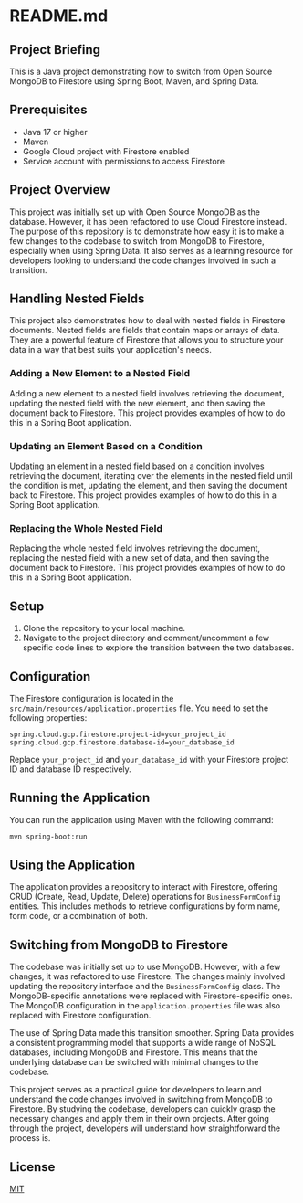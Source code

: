 # README.md

## Project Briefing

This is a Java project demonstrating how to switch from Open Source MongoDB to Firestore using Spring Boot, Maven, and Spring Data.

## Prerequisites

- Java 17 or higher
- Maven
- Google Cloud project with Firestore enabled
- Service account with permissions to access Firestore

## Project Overview

This project was initially set up with Open Source MongoDB as the database. However, it has been refactored to use Cloud Firestore instead. The purpose of this repository is to demonstrate how easy it is to make a few changes to the codebase to switch from MongoDB to Firestore, especially when using Spring Data. It also serves as a learning resource for developers looking to understand the code changes involved in such a transition.

## Handling Nested Fields

This project also demonstrates how to deal with nested fields in Firestore documents. Nested fields are fields that contain maps or arrays of data. They are a powerful feature of Firestore that allows you to structure your data in a way that best suits your application's needs.

### Adding a New Element to a Nested Field

Adding a new element to a nested field involves retrieving the document, updating the nested field with the new element, and then saving the document back to Firestore. This project provides examples of how to do this in a Spring Boot application.

### Updating an Element Based on a Condition

Updating an element in a nested field based on a condition involves retrieving the document, iterating over the elements in the nested field until the condition is met, updating the element, and then saving the document back to Firestore. This project provides examples of how to do this in a Spring Boot application.

### Replacing the Whole Nested Field

Replacing the whole nested field involves retrieving the document, replacing the nested field with a new set of data, and then saving the document back to Firestore. This project provides examples of how to do this in a Spring Boot application.

## Setup

1. Clone the repository to your local machine.
2. Navigate to the project directory and comment/uncomment a few specific code lines to explore the transition between the two databases.

## Configuration

The Firestore configuration is located in the `src/main/resources/application.properties` file. You need to set the following properties:

```properties
spring.cloud.gcp.firestore.project-id=your_project_id
spring.cloud.gcp.firestore.database-id=your_database_id
```

Replace `your_project_id` and `your_database_id` with your Firestore project ID and database ID respectively.

## Running the Application

You can run the application using Maven with the following command:

```bash
mvn spring-boot:run
```

## Using the Application

The application provides a repository to interact with Firestore, offering CRUD (Create, Read, Update, Delete) operations for `BusinessFormConfig` entities. This includes methods to retrieve configurations by form name, form code, or a combination of both.

## Switching from MongoDB to Firestore

The codebase was initially set up to use MongoDB. However, with a few changes, it was refactored to use Firestore. The changes mainly involved updating the repository interface and the `BusinessFormConfig` class. The MongoDB-specific annotations were replaced with Firestore-specific ones. The MongoDB configuration in the `application.properties` file was also replaced with Firestore configuration.

The use of Spring Data made this transition smoother. Spring Data provides a consistent programming model that supports a wide range of NoSQL databases, including MongoDB and Firestore. This means that the underlying database can be switched with minimal changes to the codebase.

This project serves as a practical guide for developers to learn and understand the code changes involved in switching from MongoDB to Firestore. By studying the codebase, developers can quickly grasp the necessary changes and apply them in their own projects. After going through the project, developers will understand how straightforward the process is.

## License

[MIT](https://choosealicense.com/licenses/mit/)
